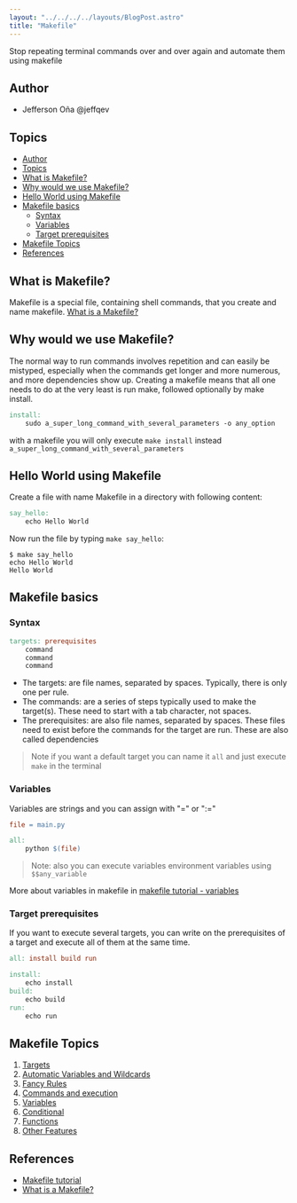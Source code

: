 ```yaml
---
layout: "../../../../layouts/BlogPost.astro"
title: "Makefile"
---
```


Stop repeating terminal commands over and over again and automate them using makefile

## Author

- Jefferson Oña @jeffqev

## Topics

- [Author](#author)
- [Topics](#topics)
- [What is Makefile?](#what-is-makefile)
- [Why would we use Makefile?](#why-would-we-use-makefile)
- [Hello World using Makefile](#hello-world-using-makefile)
- [Makefile basics](#makefile-basics)
  - [Syntax](#syntax)
  - [Variables](#variables)
  - [Target prerequisites](#target-prerequisites)
- [Makefile Topics](#makefile-topics)
- [References](#references)

## What is Makefile?

Makefile is a special file, containing shell commands, that you create and name makefile.  [What is a Makefile?](https://www.sis.pitt.edu/mbsclass/tutorial/advanced/makefile/whatis.htm)

## Why would we use Makefile?

The normal way to run commands involves repetition and can easily be mistyped, especially when the commands get longer and more numerous, and more dependencies show up. Creating a makefile means that all one needs to do at the very least is run make, followed optionally by make install.

``` makefile
install:
    sudo a_super_long_command_with_several_parameters -o any_option
```

with a makefile you will only execute `make install` instead `a_super_long_command_with_several_parameters`

## Hello World using Makefile

Create a file with name Makefile in a directory with following content:

``` makefile
say_hello:
    echo Hello World
```

Now run the file by typing `make say_hello`:

``` shell
$ make say_hello
echo Hello World
Hello World
```

## Makefile basics

### Syntax

``` makefile
targets: prerequisites
    command
    command
    command
```

- The targets: are file names, separated by spaces. Typically, there is only one per rule.
- The commands: are a series of steps typically used to make the target(s). These need to start with a tab character, not spaces.
- The prerequisites: are also file names, separated by spaces. These files need to exist before the commands for the target are run. These are also called dependencies

> Note if you want a default target you can name it `all` and just execute `make` in the terminal

### Variables

Variables are strings and you can assign with "=" or ":="

```makefile
file = main.py

all:
    python $(file)
```

> Note: also you can execute variables environment variables using `$$any_variable`

More about variables in makefile in [makefile tutorial - variables](https://makefiletutorial.com/#variables-pt-2)

### Target prerequisites

If you want to execute several targets, you can write on the prerequisites of a target and execute all of them at the same time.

``` makefile
all: install build run

install:
    echo install
build:
    echo build
run:
    echo run
```

## Makefile Topics

1. [Targets](https://makefiletutorial.com/#targets)
2. [Automatic Variables and Wildcards](https://makefiletutorial.com/#automatic-variables-and-wildcards)
3. [Fancy Rules](https://makefiletutorial.com/#fancy-rules)
4. [Commands and execution](https://makefiletutorial.com/#commands-and-execution)
5. [Variables](https://makefiletutorial.com/#variables-pt-2)
6. [Conditional](https://makefiletutorial.com/#conditional-part-of-makefiles)
7. [Functions](https://makefiletutorial.com/#functions)
8. [Other Features](https://makefiletutorial.com/#other-features)

## References

- [Makefile tutorial](https://makefiletutorial.com/)
- [What is a Makefile?](https://www.sis.pitt.edu/mbsclass/tutorial/advanced/makefile/whatis.htm)